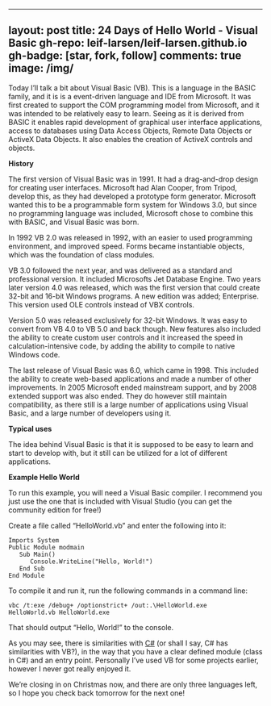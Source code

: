 
---
layout: post
title: 24 Days of Hello World - Visual Basic
gh-repo: leif-larsen/leif-larsen.github.io
gh-badge: [star, fork, follow]
comments: true
image: /img/
---
    
    
Today I’ll talk a bit about Visual Basic (VB). This is a language in the BASIC family, and it is is a event-driven language and IDE from Microsoft. It was first created to support the COM programming model from Microsoft, and it was intended to be relatively easy to learn. Seeing as it is derived from BASIC it enables rapid development of graphical user interface applications, access to databases using Data Access Objects, Remote Data Objects or ActiveX Data Objects. It also enables the creation of ActiveX controls and objects.

**History**

The first version of Visual Basic was in 1991. It had a drag-and-drop design for creating user interfaces. Microsoft had Alan Cooper, from Tripod, develop this, as they had developed a prototype form generator. Microsoft wanted this to be a programmable form system for Windows 3.0, but since no programming language was included, Microsoft chose to combine this with BASIC, and Visual Basic was born.

In 1992 VB 2.0 was released in 1992, with an easier to used programming environment, and improved speed. Forms became instantiable objects, which was the foundation of class modules.

VB 3.0 followed the next year, and was delivered as a standard and professional version. It included Microsofts Jet Database Engine. Two years later version 4.0 was released, which was the first version that could create 32-bit and 16-bit Windows programs. A new edition was added; Enterprise. This version used OLE controls instead of VBX controls.

Version 5.0 was released exclusively for 32-bit Windows. It was easy to convert from VB 4.0 to VB 5.0 and back though. New features also included the ability to create custom user controls and it increased the speed in calculation-intensive code, by adding the ability to compile to native Windows code.

The last release of Visual Basic was 6.0, which came in 1998. This included the ability to create web-based applications and made a number of other improvements. In 2005 Microsoft ended mainstream support, and by 2008 extended support was also ended. They do however still maintain compatibility, as there still is a large number of applications using Visual Basic, and a large number of developers using it.

**Typical uses**

The idea behind Visual Basic is that it is supposed to be easy to learn and start to develop with, but it still can be utilized for a lot of different applications.

**Example Hello World**

To run this example, you will need a Visual Basic compiler. I recommend you just use the one that is included with Visual Studio (you can get the community edition for free!)

Create a file called “HelloWorld.vb” and enter the following into it:

```language-clike
Imports System 
Public Module modmain 
   Sub Main() 
      Console.WriteLine("Hello, World!") 
   End Sub 
End Module
```
To compile it and run it, run the following commands in a command line:

<code>vbc /t:exe /debug+ /optionstrict+ /out:.\HelloWorld.exe HelloWorld.vb HelloWorld.exe</code>

That should output “Hello, World!” to the console.

As you may see, there is similarities with [C#](http://leiflarsen.org/2015/24-days-of-hello-world-c) (or shall I say, C# has similarities with VB?), in the way that you have a clear defined module (class in C#) and an entry point. Personally I’ve used VB for some projects earlier, however I never got really enjoyed it.

We’re closing in on Christmas now, and there are only three languages left, so I hope you check back tomorrow for the next one!


